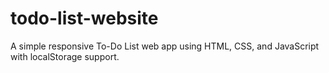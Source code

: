 # todo-list-website
A simple responsive To-Do List web app using HTML, CSS, and JavaScript with localStorage support.
